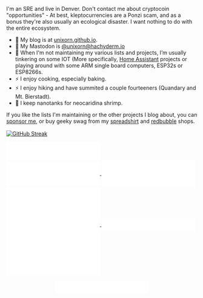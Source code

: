 I'm an SRE and live in Denver. Don't contact me about cryptocoin "opportunities" - At best, kleptocurrencies are a Ponzi scam, and as a bonus they're also usually an ecological disaster. I want nothing to do with the entire ecosystem.

- 💬 My blog is at [unixorn.github.io](https://unixorn.github.io/post/).
- 🐘 My Mastodon is [@unixorn@hachyderm.io](https://hachyderm.io/@unixorn)
- 🔭 When I'm not maintaining my various lists and projects, I’m usually tinkering on some IOT (More specifically, [Home Assistant](https://unixorn.github.io/tags/home-assistant/) projects or playing around with some ARM single board computers, ESP32s or ESP8266s.
- ⚡ I enjoy cooking, especially baking.
- ⚡ I enjoy hiking and have summited a couple fourteeners (Quandary and Mt. Bierstadt).
- 🦐 I keep nanotanks for neocaridina shrimp.

If you like the lists I'm maintaining or the other projects I blog about, you can [sponsor me](https://github.com/sponsors/unixorn), or buy geeky swag from my [spreadshirt](https://www.spreadshirt.com/shop/user/unixorn/?srEdit=pa#?affiliateId=11625) and [redbubble](https://www.redbubble.com/people/unixorn/shop) shops.

<a href="https://git.io/streak-stats"><img align="center" src="https://my-github-readme-streak-stats-delta.vercel.app?user=unixorn&theme=dark" alt="GitHub Streak" /></a>
<br/>

<a href="https://github.com/unixorn">
  <img align="center" width="49%" src="./header.svg" />
</a>
<br/>
<a href="https://github.com/unixorn">
  <img align="center" width="49%" src="./repositories.svg" />
</a>

<a href="https://github.com/unixorn">
  <img align="center" width="49%" src="./acti_comm.svg" />
</a>

<a href="https://github.com/unixorn">
    <img align="center" width="49%" src="./issue_pr_lang.svg" />
</a>

<a href="https://github.com/unixorn">
  <img align="center" width="49%" src="./github-habits.svg" />
</a>
<!-- 
<a href="https://github.com/unixorn">
    <img align="center" width="49%" src="./languages.recent.svg" />
</a>
-->
<a href="https://github.com/unixorn">
    <img align="center" width="49%" src="./languages.most_used.svg" />
</a>
<!--
<p align="center">
  <details>
    <summary>Full history</summary>
    <img align="center" width="40%" src="./calendar.full.svg" alt=""></img>
  </details>
</p>
-->
<p align="center">
  <a href="https://github.com/unixorn">
      <img align="center" width="49%" src="./achievements.svg" />
  </a>
</p>
